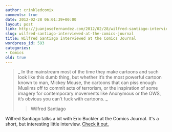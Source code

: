 ```yaml
---
author: crinkledcomix
comments: true
date: 2012-02-28 06:01:39+00:00
layout: post
link: http://juanjosefernandez.com/2012/02/28/wilfred-santiago-interviewed-at-the-comics-journal/
slug: wilfred-santiago-interviewed-at-the-comics-journal
title: Wilfred Santiago interviewed at the Comics Journal
wordpress_id: 593
categories:
- Comics
old: true
---
```


<blockquote>_ In the mainstream most of the time they make cartoons and such look like this dumb thing, but whether it’s the most powerful cartoon known to man, Mickey Mouse, the cartoons that can piss enough Muslims off to commit acts of terrorism, or the inspiration of some imagery for contemporary movements like Anonymous or the OWS, it’s obvious you can’t fuck with cartoons. _

> 
> Wilfred Santiago
> 
> 
</blockquote>


Wilfred Santiago talks a bit with Eric Buckler at the Comics Journal. It's a short, but interesting little interview. [Check it out.](http://www.tcj.com/its-obvious-you-cant-fuck-with-cartoons-a-wilfred-santiago-interview/)
